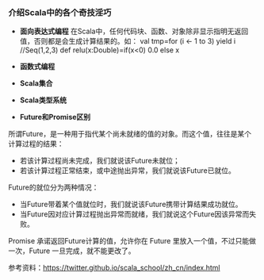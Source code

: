 ### 介绍Scala中的各个奇技淫巧

* **面向表达式编程**
在Scala中，任何代码块、函数、对象除非显示指明无返回值，否则都是会生成计算结果的。如：
val tmp=for (i <- 1 to 3) yield i     //Seq(1,2,3)
def relu(x:Double)=if(x<0) 0.0 else x  

* **函数式编程**


* **Scala集合**

* **Scala类型系统**


* **Future和Promise区别**

所谓Future，是一种用于指代某个尚未就绪的值的对象。而这个值，往往是某个计算过程的结果：

* 若该计算过程尚未完成，我们就说该Future未就位；
* 若该计算过程正常结束，或中途抛出异常，我们就说该Future已就位。

Future的就位分为两种情况：

* 当Future带着某个值就位时，我们就说该Future携带计算结果成功就位。
* 当Future因对应计算过程抛出异常而就绪，我们就说这个Future因该异常而失败。

Promise 承诺返回Future计算的值，允许你在 Future 里放入一个值，不过只能做一次，Future 一旦完成，就不能更改了。


参考资料：https://twitter.github.io/scala_school/zh_cn/index.html


